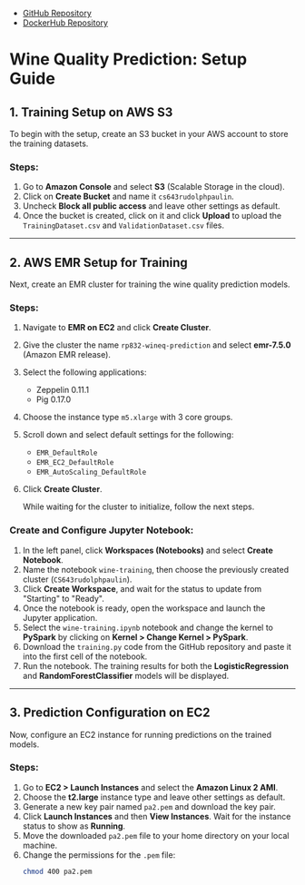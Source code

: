 

- [GitHub Repository](https://github.com/Bonli9/CS643-Wine-Prediction.git)
- [DockerHub Repository](https://hub.docker.com/repository/docker/rpaulin/wine-quality-prediction)


# Wine Quality Prediction: Setup Guide

## 1. **Training Setup on AWS S3**

To begin with the setup, create an S3 bucket in your AWS account to store the training datasets.

### Steps:
1. Go to **Amazon Console** and select **S3** (Scalable Storage in the cloud).
2. Click on **Create Bucket** and name it `cs643rudolphpaulin`.
3. Uncheck **Block all public access** and leave other settings as default.
4. Once the bucket is created, click on it and click **Upload** to upload the `TrainingDataset.csv` and `ValidationDataset.csv` files.

---

## 2. **AWS EMR Setup for Training**

Next, create an EMR cluster for training the wine quality prediction models.

### Steps:
1. Navigate to **EMR on EC2** and click **Create Cluster**.
2. Give the cluster the name `rp832-wineq-prediction` and select **emr-7.5.0** (Amazon EMR release).
3. Select the following applications:
   - Zeppelin 0.11.1
   - Pig 0.17.0
4. Choose the instance type `m5.xlarge` with 3 core groups.
5. Scroll down and select default settings for the following:
   - `EMR_DefaultRole`
   - `EMR_EC2_DefaultRole`
   - `EMR_AutoScaling_DefaultRole`
6. Click **Create Cluster**.
   
   While waiting for the cluster to initialize, follow the next steps.

### Create and Configure Jupyter Notebook:
1. In the left panel, click **Workspaces (Notebooks)** and select **Create Notebook**.
2. Name the notebook `wine-training`, then choose the previously created cluster (`CS643rudolphpaulin`).
3. Click **Create Workspace**, and wait for the status to update from "Starting" to "Ready".
4. Once the notebook is ready, open the workspace and launch the Jupyter application.
5. Select the `wine-training.ipynb` notebook and change the kernel to **PySpark** by clicking on **Kernel > Change Kernel > PySpark**.
6. Download the `training.py` code from the GitHub repository and paste it into the first cell of the notebook.
7. Run the notebook. The training results for both the **LogisticRegression** and **RandomForestClassifier** models will be displayed.

---

## 3. **Prediction Configuration on EC2**

Now, configure an EC2 instance for running predictions on the trained models.

### Steps:
1. Go to **EC2 > Launch Instances** and select the **Amazon Linux 2 AMI**.
2. Choose the **t2.large** instance type and leave other settings as default.
3. Generate a new key pair named `pa2.pem` and download the key pair.
4. Click **Launch Instances** and then **View Instances**. Wait for the instance status to show as **Running**.
5. Move the downloaded `pa2.pem` file to your home directory on your local machine.
6. Change the permissions for the `.pem` file:
   ```bash
   chmod 400 pa2.pem
